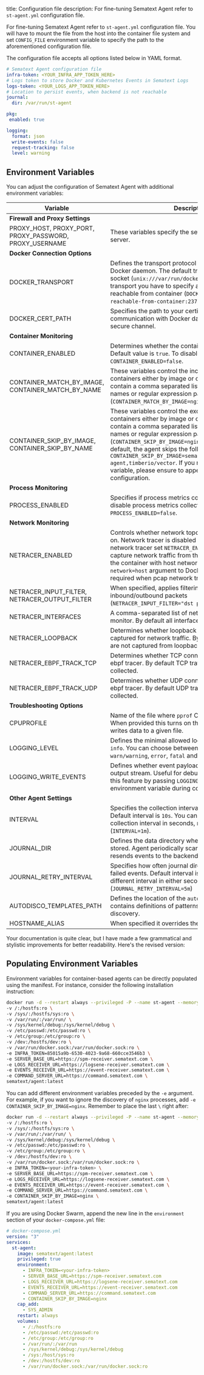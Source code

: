 title: Configuration file
description: For fine-tuning Sematext Agent refer to `st-agent.yml` configuration file.

For fine-tuning Sematext Agent refer to `st-agent.yml` configuration file. You will have to mount the file from the host into the container file system and set `CONFIG_FILE` environment variable to specify the path to the aforementioned configuration file.

The configuration file accepts all options listed below in YAML format.
```yaml
# Sematext Agent configuration file
infra-token: <YOUR_INFRA_APP_TOKEN_HERE>
# Logs token to store Docker and Kubernetes Events in Sematext Logs
logs-token: <YOUR_LOGS_APP_TOKEN_HERE>
# Location to persist events, when backend is not reachable
journal:
  dir: /var/run/st-agent

pkg:
 enabled: true

logging:
  format: json
  write-events: false
  request-tracking: false
  level: warning
```

## Environment Variables

You can adjust the configuration of Sematext Agent with additional environment variables:

| Variable | Description                                                                                                                                                                                                                                                                                                                                                                                                                                                                                  |
|----------|----------------------------------------------------------------------------------------------------------------------------------------------------------------------------------------------------------------------------------------------------------------------------------------------------------------------------------------------------------------------------------------------------------------------------------------------------------------------------------------------|
| **Firewall and Proxy Settings** |                                                                                                                                                                                                                                                                                                                                                                                                                                                                                              |
| PROXY_HOST, PROXY_PORT, PROXY_PASSWORD, PROXY_USERNAME | These variables specify the settings for the proxy server.                                                                                                                                                                                                                                                                                                                                                                                                                                   |
| **Docker Connection Options** |                                                                                                                                                                                                                                                                                                                                                                                                                                                                                              |
| DOCKER_TRANSPORT | Defines the transport protocol for communication with Docker daemon. The default transport is UNIX domain socket (`unix:///var/run/docker.sock`). For TCP transport you have to specify an IP address that's reachable from container (`DOCKER_TRANSPORT=tcp://ip-reachable-from-container:2375/`).                                                                                                                                                                                          |
| DOCKER_CERT_PATH | Specifies the path to your certificate files when communication with Docker daemon is carried out over secure channel.                                                                                                                                                                                                                                                                                                                                                                       |
| **Container Monitoring** |                                                                                                                                                                                                                                                                                                                                                                                                                                                                                              |
| CONTAINER_ENABLED | Determines whether the container collector is enabled. Default value is `true`. To disable container collector set `CONTAINER_ENABLED=false`.                                                                                                                                                                                                                                                                                                                                                |
| CONTAINER_MATCH_BY_IMAGE, CONTAINER_MATCH_BY_NAME | These variables control the inclusion of detected containers either by image or container name. Can contain a comma separated list of full container/images names or regular expression patterns (`CONTAINER_MATCH_BY_IMAGE=nginx,mongo*`).                                                                                                                                                                                                                                                  |
| CONTAINER_SKIP_BY_IMAGE, CONTAINER_SKIP_BY_NAME | These variables control the exclusion of detected containers either by image or container name. Can contain a comma separated list of full container/images names or regular expression patterns (`CONTAINER_SKIP_BY_IMAGE=nginx,mongo*`). **Important**: By default, the agent skips the following images: `CONTAINER_SKIP_BY_IMAGE=sematext/agent,sematext/app-agent,timberio/vector`. If you modify this environment variable, please ensure to append these options to your configuration. |
| **Process Monitoring** |                                                                                                                                                                                                                                                                                                                                                                                                                                                                                              |
| PROCESS_ENABLED | Specifies if process metrics collection is enabled. To disable process metrics collector set `PROCESS_ENABLED=false`.                                                                                                                                                                                                                                                                                                                                                                        |
| **Network Monitoring** |                                                                                                                                                                                                                                                                                                                                                                                                                                                                                              |
| NETRACER_ENABLED | Controls whether network topology collector is turned on. Network tracer is disabled by default. To enable network tracer set `NETRACER_ENABLED=true`. In order to capture network traffic from the host, you should start the container with host networking by passing the `--network=host` argument to Docker engine. This is only required when pcap network tracer is used.                                                                                                             |
| NETRACER_INPUT_FILTER, NETRACER_OUTPUT_FILTER | When specified, applies filtering expressions to all inbound/outbound packets (`NETRACER_INPUT_FILTER="dst port 8923 and tcp"`).                                                                                                                                                                                                                                                                                                                                                             |
| NETRACER_INTERFACES | A comma-separated list of network interfaces to monitor. By default all interfaces are tracked.                                                                                                                                                                                                                                                                                                                                                                                              |
| NETRACER_LOOPBACK | Determines whether loopback interfaces should be captured for network traffic. By default network packets are not captured from loopback interfaces.                                                                                                                                                                                                                                                                                                                                         |
| NETRACER_EBPF_TRACK_TCP | Determines whether TCP connections are tracked by ebpf tracer. By default TCP traffic statistics are collected.                                                                                                                                                                                                                                                                                                                                                                              |
| NETRACER_EBPF_TRACK_UDP | Determines whether UDP connections are tracked by ebpf tracer. By default UDP traffic statistics are collected.                                                                                                                                                                                                                                                                                                                                                                              |  
| **Troubleshooting Options** |                                                                                                                                                                                                                                                                                                                                                                                                                                                                                              |
| CPUPROFILE | Name of the file where `pprof` CPU profile is dumped. When provided this turns on the CPU profiling and writes data to a given file.                                                                                                                                                                                                                                                                                                                                                         |
| LOGGING_LEVEL | Defines the minimal allowed log level. Default log level is `info`. You can choose between `debug`, `info`, `warn/warning`, `error`, `fatal` and `panic`.                                                                                                                                                                                                                                                                                                                                    |
| LOGGING_WRITE_EVENTS | Defines whether event payloads are written to standard output stream. Useful for debugging. You can disable this feature by passing `LOGGING_WRITE_EVENTS=false` environment variable during container bootstrap.                                                                                                                                                                                                                                                                            |
| **Other Agent Settings** |                                                                                                                                                                                                                                                                                                                                                                                                                                                                                              |
| INTERVAL | Specifies the collection interval for metrics collectors. Default interval is `10s`. You can specify a duration for collection interval in seconds, minutes or hours (`INTERVAL=1m`).                                                                                                                                                                                                                                                                                                        |
| JOURNAL_DIR | Defines the data directory where failed events are stored. Agent periodically scans this directory and resends events to the backend.                                                                                                                                                                                                                                                                                                                                                        |
| JOURNAL_RETRY_INTERVAL | Specifies how often journal directory is scanned for failed events. Default interval is `30s`. You can specify a different interval in either seconds, minutes or hours (`JOURNAL_RETRY_INTERVAL=5m`)                                                                                                                                                                                                                                                                                        |
| AUTODISCO_TEMPLATES_PATH | Defines the location of the `autodisco.yml` file that contains definitions of patterns involved in app auto-discovery.                                                                                                                                                                                                                                                                                                                                                                       |
| HOSTNAME_ALIAS | When specified it overrides the original host name.                                                                                                                                                                                                                                                                                                                                                                                                                                          |

Your documentation is quite clear, but I have made a few grammatical and stylistic improvements for better readability. Here's the revised version:

## Populating Environment Variables

Environment variables for container-based agents can be directly populated using the manifest. For instance, consider the following installation instruction:

```bash
docker run -d --restart always --privileged -P --name st-agent --memory 512MB \
-v /:/hostfs:ro \
-v /sys/:/hostfs/sys:ro \
-v /var/run/:/var/run/ \
-v /sys/kernel/debug:/sys/kernel/debug \
-v /etc/passwd:/etc/passwd:ro \
-v /etc/group:/etc/group:ro \
-v /dev:/hostfs/dev:ro \
-v /var/run/docker.sock:/var/run/docker.sock:ro \
-e INFRA_TOKEN=85015a9b-6530-4023-9a68-660cce3546b3 \
-e SERVER_BASE_URL=https://spm-receiver.sematext.com \
-e LOGS_RECEIVER_URL=https://logsene-receiver.sematext.com \
-e EVENTS_RECEIVER_URL=https://event-receiver.sematext.com \
-e COMMAND_SERVER_URL=https://command.sematext.com \
sematext/agent:latest
```

You can add different environment variables preceded by the `-e` argument. For example, if you want to ignore the discovery of `nginx` processes, add `-e CONTAINER_SKIP_BY_IMAGE=nginx`. Remember to place the last `\` right after:

```bash
docker run -d --restart always --privileged -P --name st-agent --memory 512MB \
-v /:/hostfs:ro \
-v /sys/:/hostfs/sys:ro \
-v /var/run/:/var/run/ \
-v /sys/kernel/debug:/sys/kernel/debug \
-v /etc/passwd:/etc/passwd:ro \
-v /etc/group:/etc/group:ro \
-v /dev:/hostfs/dev:ro \
-v /var/run/docker.sock:/var/run/docker.sock:ro \
-e INFRA_TOKEN=<your-infra-token> \
-e SERVER_BASE_URL=https://spm-receiver.sematext.com \
-e LOGS_RECEIVER_URL=https://logsene-receiver.sematext.com \
-e EVENTS_RECEIVER_URL=https://event-receiver.sematext.com \
-e COMMAND_SERVER_URL=https://command.sematext.com \
-e CONTAINER_SKIP_BY_IMAGE=nginx \
sematext/agent:latest
```

If you are using Docker Swarm, append the new line in the `environment` section of your `docker-compose.yml` file:

```yaml
# docker-compose.yml
version: "3"
services:
  st-agent:
    image: sematext/agent:latest
    privileged: true
    environment:
      - INFRA_TOKEN=<your-infra-token>
      - SERVER_BASE_URL=https://spm-receiver.sematext.com
      - LOGS_RECEIVER_URL=https://logsene-receiver.sematext.com
      - EVENTS_RECEIVER_URL=https://event-receiver.sematext.com
      - COMMAND_SERVER_URL=https://command.sematext.com
      - CONTAINER_SKIP_BY_IMAGE=nginx
    cap_add:
      - SYS_ADMIN
    restart: always
    volumes:
      - /:/hostfs:ro
      - /etc/passwd:/etc/passwd:ro
      - /etc/group:/etc/group:ro
      - /var/run/:/var/run
      - /sys/kernel/debug:/sys/kernel/debug
      - /sys:/host/sys:ro
      - /dev:/hostfs/dev:ro
      - /var/run/docker.sock:/var/run/docker.sock:ro
```
